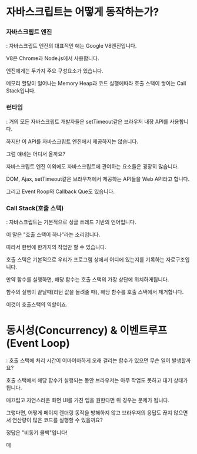 <h1>자바스크립트는 어떻게 동작하는가?</h1>



<h3>
  자바스크립트 엔진
</h3>

: 자바스크립트 엔진의 대표적인 예는 Google V8엔진입니다.

V8은 Chrome과 Node.js에서 사용합니다.

엔진에게는 두가지 주요 구성요소가 있습니다.

메모리 할당이 일어나는 Memory Heap과 코드 실행에따라 호출 스택이 쌓이는 Call Stack입니다.



<h3>
  런타임
</h3>

: 거의 모든 자바스크립트 개발자들은 setTimeout같은 브라우저 내장 API를 사용합니다.

하지만 이 API를 자바스크립트 엔진에서 제공하지는 않습니다.

그럼 얘네는 어디서 올까요?

자바스크립트 엔진 이외에도 자바스크립트에 관여하는 요소들은 굉장히 많습니다.

DOM, Ajax, setTimeout같은 브라우저에서 제공하는 API들을 Web API라고 합니다.

그리고 Event Roop와 Callback Que도 있습니다.



<h3>
  Call Stack(호출 스택)
</h3>

: 자바스크립트는 기본적으로 싱글 쓰레드 기반의 언어입니다.

이 말은 "호출 스택이 하나"라는 소리입니다.

따라서 한번에 한가지의 작업만 할 수 있습니다.

호출 스택은 기본적으로 우리가 프로그램 상에서 어디에 있는지를 기록하는 자료구조입니다.

만약 함수를 실행하면, 해당 함수는 호출 스택의 가장 상단에 위치하게됩니다.

함수의 실행이 끝날때(리턴 값을 돌려줄 때), 해당 함수를 호출 스택에서 제거합니다.

이것이 호출스택의 역할이죠.



<h1>
  동시성(Concurrency) & 이벤트루프(Event Loop)
</h1>

: 호출 스택에 처리 시간이 어마어마하게 오래 걸리는 함수가 있으면 무슨 일이 발생할까요?

호출 스택에서 해당 함수가 실행되는 동안 브라우저는 아무 작업도 못하고 대기 상태가 됩니다.

매끄럽고 자연스러운 화면 UI를 가진 앱을 원한다면 위 경우는 문제가 됩니다.

그렇다면, 어떻게 페이지 렌더링 동작을 방해하지 않고 브라우저의 응답도 끊지 않으면서 연산량이 많은 코드를 실행할 수 있을까요?

정답은 "비동기 콜백"입니다!

매